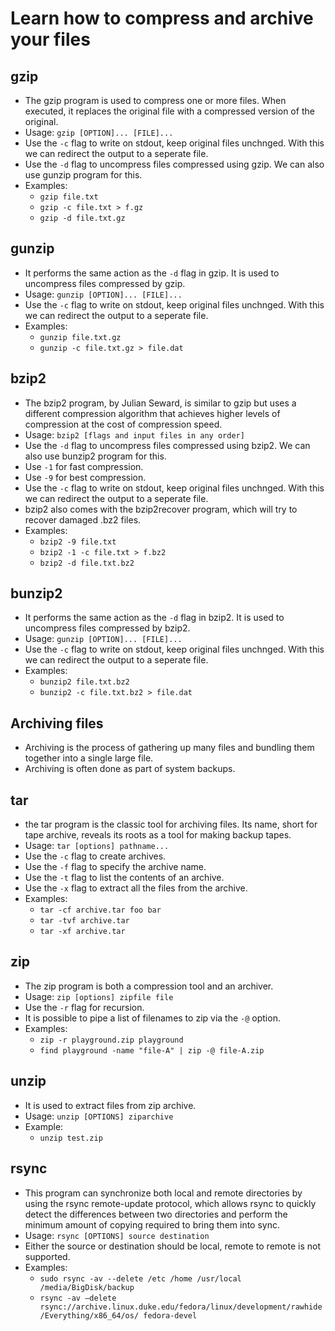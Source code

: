 # Learn how to compress and archive your files

## gzip
- The gzip program is used to compress one or more files. When executed, it replaces the original file with a compressed version of the original.
- Usage: `gzip [OPTION]... [FILE]...`
- Use the `-c` flag to write on stdout, keep original files unchnged. With this we can redirect the output to a seperate file.
- Use the `-d` flag to uncompress files compressed using gzip. We can also use gunzip program for this.
- Examples:
    - `gzip file.txt`
    - `gzip -c file.txt > f.gz`
    - `gzip -d file.txt.gz`

## gunzip
- It performs the same action as the `-d` flag in gzip. It is used to uncompress files compressed by gzip.
- Usage: `gunzip [OPTION]... [FILE]...`
- Use the `-c` flag to write on stdout, keep original files unchnged. With this we can redirect the output to a seperate file.
- Examples:
    - `gunzip file.txt.gz`
    - `gunzip -c file.txt.gz > file.dat`

## bzip2
- The bzip2 program, by Julian Seward, is similar to gzip but uses a different compression algorithm that achieves higher levels of compression at the cost of compression speed.
- Usage: `bzip2 [flags and input files in any order]`
- Use the `-d` flag to uncompress files compressed using bzip2. We can also use bunzip2 program for this.
- Use `-1` for fast compression.
- Use `-9` for best compression.
- Use the `-c` flag to write on stdout, keep original files unchnged. With this we can redirect the output to a seperate file.
- bzip2 also comes with the bzip2recover program, which will try to recover damaged .bz2 files.
- Examples:
    - `bzip2 -9 file.txt`
    - `bzip2 -1 -c file.txt > f.bz2`
    - `bzip2 -d file.txt.bz2`

## bunzip2
- It performs the same action as the `-d` flag in bzip2. It is used to uncompress files compressed by bzip2.
- Usage: `gunzip [OPTION]... [FILE]...`
- Use the `-c` flag to write on stdout, keep original files unchnged. With this we can redirect the output to a seperate file.
- Examples:
    - `bunzip2 file.txt.bz2`
    - `bunzip2 -c file.txt.bz2 > file.dat`

## Archiving files
- Archiving is the process of gathering up many files and bundling them together into a single large file. 
- Archiving is often done as part of system backups.

## tar
- the tar program is the classic tool for archiving files. Its name, short for tape archive, reveals its roots as a tool for making backup tapes.
- Usage: `tar [options] pathname...`
- Use the `-c` flag to create archives.
- Use the `-f` flag to specify the archive name.
- Use the `-t` flag to list the contents of an archive.
- Use the `-x` flag to extract all the files from the archive.
- Examples:
    - `tar -cf archive.tar foo bar`
    - `tar -tvf archive.tar`
    - `tar -xf archive.tar`

## zip
- The zip program is both a compression tool and an archiver.
- Usage: `zip [options] zipfile file`
- Use the `-r` flag for recursion.
- It is possible to pipe a list of filenames to zip via the `-@` option.
- Examples:
    - `zip -r playground.zip playground`
    - `find playground -name "file-A" | zip -@ file-A.zip`

## unzip
- It is used to extract files from zip archive.
- Usage: `unzip [OPTIONS] ziparchive`
- Example:
    - `unzip test.zip`

## rsync
- This program can synchronize both local and remote directories by using the rsync remote-update protocol, which allows rsync to quickly detect the differences between two directories and perform the minimum amount of copying required to bring them into sync.
- Usage: `rsync [OPTIONS] source destination`
- Either the source or destination should be local, remote to remote is not supported.
- Examples:
    - `sudo rsync -av --delete /etc /home /usr/local /media/BigDisk/backup`
    - `rsync -av –delete rsync://archive.linux.duke.edu/fedora/linux/development/rawhide/Everything/x86_64/os/ fedora-devel`